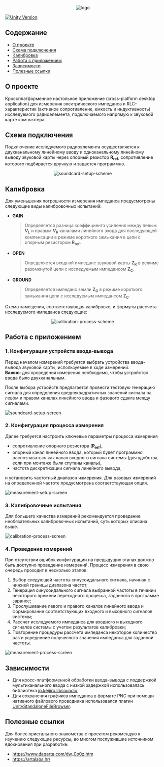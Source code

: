 <p align="center">
  <img alt="logo" src="https://user-images.githubusercontent.com/37039414/192148237-65908b21-b509-47a1-ad68-b9a036c3a115.png">
</p>

[![Unity Version](https://img.shields.io/badge/unity-2021.3%2B-blue)](https://unity3d.com/get-unity/download)

## Содержание
- [О проекте](#о-проекте)
- [Схема подключения](#схема-подключения)
- [Калибровка](#калибровка)
- [Работа с приложением](#работа-с-приложением)
- [Зависимости](#зависимости)
- [Полезные ссылки](#полезные-ссылки)

## О проекте

Кроссплатформенное настольное приложение (cross-platform desktop application) для измерения электрического импеданса и RLC-характеристик (активное сопротивление, емкость и индуктивность) исследуемого радиоэлемента, 
подключаемого напрямую к звуковой карте компьютера.

## Схема подключения
Подключение исследуемого радиоэлемента осуществляется к двухканальному линейному вводу и одноканальному линейному выводу звуковой карты через опорный резистор **R<sub>ref</sub>**, 
сопротивление которого подбирается вручную и задается программно.

<p align="center">
  <img alt="soundcard-setup-scheme" src="https://user-images.githubusercontent.com/37039414/192144550-b61de31a-3faf-4cf5-a321-ffbf96c2fec8.png">
</p>

## Калибровка
Для уменьшения погрешности измерения импеданса предусмотрены следующие виды калибровочных испытаний:
- **GAIN**
  > Определяется разница коэффициента усиления между левым **V<sub>L</sub>** и правым **V<sub>R</sub>** каналами линейного входа для последующей компенсации 
  в режиме короткого замыкания в цепи с опорным резистором **R<sub>ref</sub>**.
- **OPEN**
  > Определяется входной импеданс звуковой карты **Z<sub>R</sub>** в режиме разомкнутой цепи с исследуемым импедансом **Z<sub>C</sub>**.
- **GROUND**
  > Определяется импеданс земли **Z<sub>G</sub>** в режиме короткого замыкания цепи с исследуемым импедансом **Z<sub>C</sub>**.

Схема замещения, соответствующая калибровке, и формулы рассчета исследуемого импеданса следующие:

<p align="center">
  <img alt="calibration-process-scheme" src="https://user-images.githubusercontent.com/37039414/192147615-559dac7a-302b-4f92-8ab7-23bbf5c16bf3.png">
</p>

## Работа с приложением
### 1. Конфигурация устройств ввода-вывода
Перед началом измерений требуется выбрать устройства ввода-вывода звуковой карты, используемые в ходе измерений.</br>
**Важно**: для проведения измерения необходимо, чтобы устройство ввода было двухканальным.</br>

После выбора устройств предлагается провести тестовую генерацию сигнала для определения среднеквадратичных значений сигнала на левом и правом каналах линейного ввода
и фазового сдвига между сигналами.

![soundcard-setup-screen](https://user-images.githubusercontent.com/37039414/192149437-7c312745-1574-47e8-89ff-9c213a3deef9.gif)

### 2. Конфигурация процесса измерения
Далее требуется настроить ключевые параметры процесса измерения
- сопротивление опорного резистора (**R<sub>ref</sub>**),
- опорный канал линейного ввода, который будет программно распознаваться как канал входного сигнала системы (для удобства, если при монтаже были спутаны каналы),
- частота дискретизации сигнала линейного вывода,

и установить частотный диапазон измерения. Для разовых измерений на определенной частоте предусмотрена соответствующая опция.

![measurement-setup-screen](https://user-images.githubusercontent.com/37039414/192149561-99e7d5eb-e01a-4589-bb9a-cd347bf7c259.gif)

### 3. Калибровочные испытания
Для большего качества измерений рекомендуется проведение необязательных калибровочных испытаний, суть которых описана выше.

![calibration-process-screen](https://user-images.githubusercontent.com/37039414/192150360-b9213ad2-7a66-475b-b2b8-8e72af812453.gif)

### 4. Проведение измерений
При отсутствии ошибок конфигурации на предыдущих этапах должно быть доступно проведение измерений. Процесс измерения в свою очередь проходит в несколько этапов:
1. Выбор следующей частоты синусоидального сигнала, начиная с нижней границы диапазона частот;
2. Генерация синусоидального сигнала выбранной частоты в течении некоторого времени переходного процесса, заданного в программе заранее;
3. Прослушивание левого и правого каналов линейного ввода и формирование соответствующих входного и выходного сигналов системы;
4. Рассчет исследуемого импеданса для входного и выходного сигналов системы с учетом результатов калибровки;
5. Повторение процедуры рассчета импеданса некоторое количество раз и усреднение полученного значения импеданса для заданной частоты.

![measurement-process-screen](https://user-images.githubusercontent.com/37039414/192150826-972cd43c-bc1d-43fc-aefd-3738beb77ac8.gif)

## Зависимости
- Для кросс-платформенной обработки ввода-вывода с поддержкой мультиканального ввода с низкой задержкой использовалась библиотека 
[jp.keijiro.libsoundio](https://github.com/keijiro/jp.keijiro.libsoundio);
- Для сохранения графиков импеданса в формате PNG при помощи нативного файлового проводника использовался плагин [UnityStandaloneFileBrowser](https://github.com/gkngkc/UnityStandaloneFileBrowser).

## Полезные ссылки
Для более пристального знакомства с проектом рекомендую к изучению следующие ресурсы, во многом послужившие источником вдохновения при разработке:
- https://www.daqarta.com/dw_0o0z.htm
- https://artalabs.hr/
